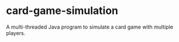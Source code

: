 # card-game-simulation
A multi-threaded Java program to simulate a card game with multiple players.

